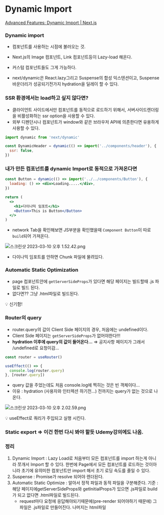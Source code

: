 # Dynamic Import

[Advanced Features: Dynamic Import | Next.js](https://nextjs.org/docs/advanced-features/dynamic-import)

### Dynamic import

- 컴포넌트를 사용하는 시점에 불러오는 것.
- Next.js의 Image 컴포넌트, Link 컴포넌트등이 Lazy-load 해온다.
- 커스텀 컴포넌트들도 그게 가능하다.

- next/dynamic은 React.lazy그리고 Suspense의 합성 익스텐션이고, Suspense 바운더리가 성공되기전가지 hydration을 딜레이 할 수 있다.

### SSR 환경에서는 load하고 싶지 않다면?

- 클라이언트 사이드에서만 컴포넌트를 동적으로 로드하기 위해서, 서버사이드렌더링을 비활성화하는 ssr option을 사용할 수 있다.
- 외부 디펜던시나 컴포넌트가 window와 같은 브라우저 API에 의존한다면 유용하게 사용할 수 있다.

```jsx
import dynamic from 'next/dynamic'

const DynamicHeader = dynamic(() => import('../components/header'), {
  ssr: false,
})
```

### 내가 만든 컴포넌트를 dynamic Import로 동적으로 가져온다면

```jsx
const Button = dynamic(() => import('../../components/Button'), {
  loading: () => <div>Loading.....</div>,
})

return (
  <>
    <h1>다이나믹 임포트</h1>
    <Button>This is Button</Button>
  </>
)
```

- network Tab을 확인해보면 JS부분을 확인했을때 `Component Button`이 따로 `build`되어 가져온다.

![스크린샷 2023-03-10 오후 1.52.42.png](Dynamic%20Import%20d38e9ece7edf4a089706dbb282fbed0f/%25E1%2584%2589%25E1%2585%25B3%25E1%2584%258F%25E1%2585%25B3%25E1%2584%2585%25E1%2585%25B5%25E1%2586%25AB%25E1%2584%2589%25E1%2585%25A3%25E1%2586%25BA_2023-03-10_%25E1%2584%258B%25E1%2585%25A9%25E1%2584%2592%25E1%2585%25AE_1.52.42.png)

- 다이나믹 임포트를 안하면 Chunk 파일에 물려있다.

### Automatic Static Optimization

- page 컴포넌트안에 `getServerSideProps`가 있다면 해당 페이지는 빌드할때 .js 파일로 빌드 된다.
- 없다면?? 그냥 .html파일로 빌드된다.

<aside>
💡 신기함!

</aside>

### Router의 query

- router.query의 값이 Client Side 페이지의 경우, 처음에는 undefined이다.
- Client Side 페이지는 `getServerSideProps`가 없어야한다!!!
- **hydration 이후에 query의 값이 들어온다…** ⇒ 공지사항 페이지가 그래서 /undefined로 요청이감…

```jsx
const router = useRouter()

useEffect(() => {
  console.log(router.query)
}, [router.query])
```

- query 값을 주었는데도 처음 console.log에 찍히는 것은 빈 객체이다…
- 이유 : hydration (사용자와 인터렉션 하기전…) 전까지는 query가 없는 것으로 나온다.

![스크린샷 2023-03-10 오후 2.02.59.png](Dynamic%20Import%20d38e9ece7edf4a089706dbb282fbed0f/%25E1%2584%2589%25E1%2585%25B3%25E1%2584%258F%25E1%2585%25B3%25E1%2584%2585%25E1%2585%25B5%25E1%2586%25AB%25E1%2584%2589%25E1%2585%25A3%25E1%2586%25BA_2023-03-10_%25E1%2584%258B%25E1%2585%25A9%25E1%2584%2592%25E1%2585%25AE_2.02.59.png)

<aside>
💡 useEffect로 쿼리가 주입되고 실행 시킨다.

</aside>

### Static export ⇒ 이건 한번 다시 봐야 할듯 Udemy강의에도 나옴.

### 정리

1. Dynamic Import : Lazy Load로 처음부터 모든 컴포넌트를 import 하는게 아니라 쪼개서 Import 할 수 있다. 한번에 Page에서 모든 컴포넌트를 로드하는 것이아니라 초기에 유의미한 컴포넌트만 import 해서 초기 로딩 속도를 줄일 수 있다.
2. Suspense : Promise가 resolve 되어야 렌더된다.
3. Automatic Static Optimize : 알아서 정적 파일과 동적 파일을 구분해준다. 기준 : 해당 페이지에getServerSideProps와 getInitialProps가 있으면 .js파일로 build가 되고 없다면 .html파일로 빌드된다.
   - request마다 요청에 응답해야되기때문에(pre-render 되어야하기 때문에) 그 파일은 .js파일로 만들어진다. 나머지는 html파일
